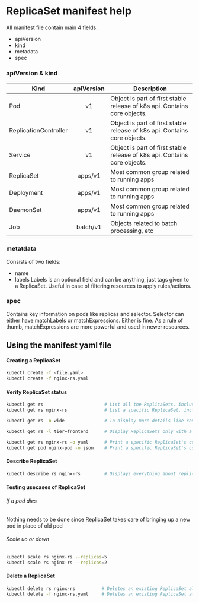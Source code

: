 # ReplicaSet manifest help

All manifest file contain main 4 fields:

- apiVersion
- kind
- metadata
- spec

### apiVersion & kind

| Kind                  | apiVersion | Description                                                               |
| --------------------- | :--------: | ------------------------------------------------------------------------- |
| Pod                   |     v1     | Object is part of first stable release of k8s api. Contains core objects. |
| ReplicationController |     v1     | Object is part of first stable release of k8s api. Contains core objects. |
| Service               |     v1     | Object is part of first stable release of k8s api. Contains core objects. |
| ReplicaSet            |  apps/v1   | Most common group related to running apps                                 |
| Deployment            |  apps/v1   | Most common group related to running apps                                 |
| DaemonSet             |  apps/v1   | Most common group related to running apps                                 |
| Job                   |  batch/v1  | Objects related to batch processing, etc                                  |

### metatdata

Consists of two fields:

- name
- labels
  Labels is an optional field and can be anything, just tags given to a ReplicaSet. Useful in case of filtering resources to apply rules/actions.

### spec

Contains key information on pods like replicas and selector.
Selector can either have matchLabels or matchExpressions. Either is fine. As a rule of thumb, matchExpressions are more powerful and used in newer resources.

## Using the manifest yaml file

#### Creating a ReplicaSet

```sh
kubectl create -f <file.yaml>
kubectl create -f nginx-rs.yaml
```

#### Verify ReplicaSet status

```sh
kubectl get rs                       # List all the ReplicaSets, including current number of replicas
kubectl get rs nginx-rs              # List a specific ReplicaSet, including current number of replicas

kubectl get rs -o wide               # To display more details like containers and images, use the wide flag

kubectl get rs -l tier=frontend      # Display ReplicaSets only with a specific label

kubectl get rs nginx-rs -o yaml      # Print a specific ReplicaSet's configuration in YAML format
kubectl get pod nginx-pod -o json    # Print a specific ReplicaSet's configuration in JSON format
```

#### Describe ReplicaSet

```sh
kubectl describe rs nginx-rs         # Displays everything about replica set along with events from start to current time
```

#### Testing usecases of ReplicaSet

###### If a pod dies

Nothing needs to be done since ReplicaSet takes care of bringing up a new pod in place of old pod

###### Scale uo or down

```sh
kubectl scale rs nginx-rs --replicas=5
kubectl scale rs nginx-rs --replicas=2
```

#### Delete a ReplicaSet

```sh
kubectl delete rs nginx-rs          # Deletes an existing ReplicaSet along with all the objects it created like pods, etc
kubectl delete -f nginx-rs.yaml     # Deletes an existing ReplicaSet along with all the objects it created like pods, etc
```
